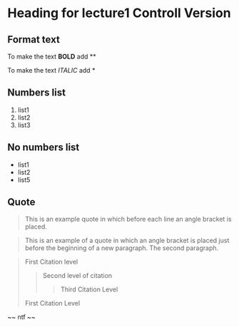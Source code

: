 # Heading for lecture1 Controll Version

## Format text

To make the text **BOLD** add **

To make the text *ITALIC* add *

## Numbers list

1. list1
2. list2
3. list3

## No numbers list

* list1
* list2
* list5

## Quote

> This is an example quote
>in which before each line
>an angle bracket is placed.

>This is an example of a quote
in which an angle bracket
is placed just before the beginning of a new paragraph.
>The second paragraph.

> First Citation level
>> Second level of citation
>>> Third Citation Level
>
>First Citation Level

~~ ntf ~~ 

